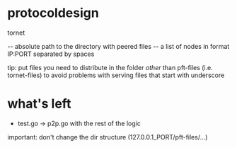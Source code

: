 # protocoldesign

tornet <files dir> <nodes list>

<files dir> -- absolute path to the directory with peered files
<nodes list> --  a list of nodes in format IP:PORT separated by spaces

tip: put files you need to distribute in the folder _other_ than pft-files (i.e. tornet-files)
     to avoid problems with serving files that start with underscore


# what's left

- test.go -> p2p.go with the rest of the logic

important: don't change the dir structure (127.0.0.1_PORT/pft-files/...)